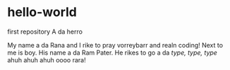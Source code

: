 # hello-world
first repository
A da herro

My name a da Rana and I rike to pray vorreybarr and realn coding!
Next to me is boy. His name a da Ram Pater. He rikes to go a da *type, type, type* ahuh ahuh ahuh oooo rara!
